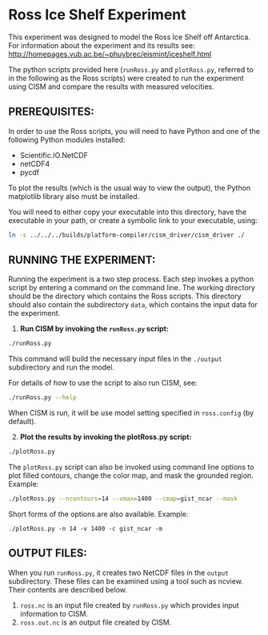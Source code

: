 Ross Ice Shelf Experiment
=========================

This experiment was designed to model the Ross Ice Shelf off Antarctica.  For
information about the experiment and its results see:
<http://homepages.vub.ac.be/~phuybrec/eismint/iceshelf.html>

The python scripts provided here (`runRoss.py` and `plotRoss.py`, referred to
in the following as the Ross scripts) were created to run the experiment using
CISM and compare the results with measured velocities.

PREREQUISITES:
--------------

In order to use the Ross scripts, you will need to have Python and one of the
following Python modules installed:
* Scientific.IO.NetCDF
* netCDF4
* pycdf

To plot the results (which is the usual way to view the output), the Python
matplotlib library also must be installed.

You will need to either copy your executable into this directory, have the
executable in your path, or create a symbolic link to your executable, using:

```sh
ln -s ../../../builds/platform-compiler/cism_driver/cism_driver ./
```

RUNNING THE EXPERIMENT:
-----------------------

Running the experiment is a two step process.  Each step invokes a python
script by entering a command on the command line.  The working directory should
be the directory which contains the Ross scripts.  This directory should also
contain the subdirectory `data`, which contains the input data for the
experiment.

1. __Run CISM by invoking the `runRoss.py` script:__

```sh
./runRoss.py
```

This command will build the necessary input files in the `./output`
subdirectory and run the model.  

For details of how to use the script to also run CISM, see:

```sh
./runRoss.py --help
```

When CISM is run, it will be use model setting specified in `ross.config` (by
default).


2. __Plot the results by invoking the plotRoss.py script:__

```sh
./plotRoss.py
```

The `plotRoss.py` script can also be invoked using command line options to plot
filled contours, change the color map, and mask the grounded region.  Example:

```sh
./plotRoss.py --ncontours=14 --vmax=1400 --cmap=gist_ncar --mask
```

Short forms of the options are also available.  Example:

```
./plotRoss.py -n 14 -v 1400 -c gist_ncar -m
```

OUTPUT FILES:
-------------

When you run `runRoss.py`, it creates two NetCDF files in the `output`
subdirectory.  These files can be examined using a tool such as ncview. Their
contents are described below.

1. `ross.nc` is an input file created by `runRoss.py` which provides input 
information to CISM.
2. `ross.out.nc` is an output file created by CISM.

